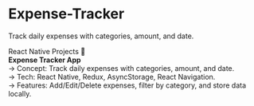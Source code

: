 # Expense-Tracker
Track daily expenses with categories, amount, and date.

React Native Projects 📱
<br>
<b> Expense Tracker App </b>
<br>
-> Concept: Track daily expenses with categories, amount, and date.
<br>
-> Tech: React Native, Redux, AsyncStorage, React Navigation.
<br>
-> Features: Add/Edit/Delete expenses, filter by category, and store data locally.
